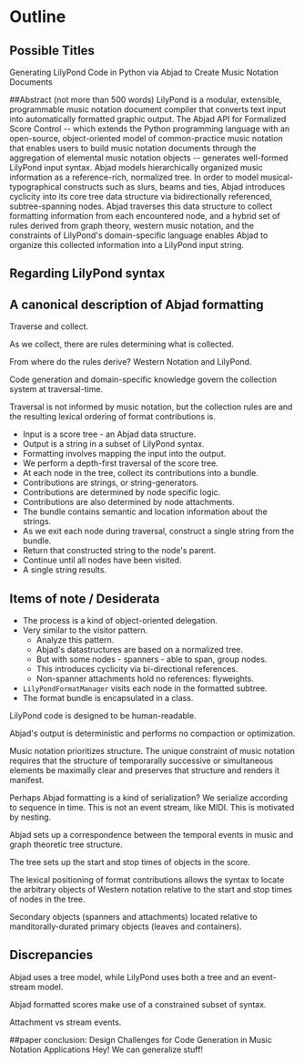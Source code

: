 # Outline

## Possible Titles
Generating LilyPond Code in Python via Abjad to Create Music Notation Documents

##Abstract (not more than 500 words)
LilyPond is a modular, extensible, programmable music notation document compiler that converts text input into automatically formatted graphic output. The Abjad API for Formalized Score Control -- which extends the Python programming language with an open-source, object-oriented model of common-practice music notation that enables users to build music notation documents through the aggregation of elemental music notation objects -- generates well-formed LilyPond input syntax. Abjad models hierarchically organized music information as a reference-rich, normalized tree. In order to model musical-typographical constructs such as slurs, beams and ties, Abjad introduces cyclicity into its core tree data structure via bidirectionally referenced, subtree-spanning nodes. Abjad traverses this data structure to collect formatting information from each encountered node, and a hybrid set of rules derived from graph theory, western music notation, and the constraints of LilyPond's domain-specific language enables Abjad to organize this collected information into a LilyPond input string.

## Regarding LilyPond syntax



## A canonical description of Abjad formatting

Traverse and collect.

As we collect, there are rules determining what is collected.

From where do the rules derive? Western Notation and LilyPond.

Code generation and domain-specific knowledge govern the collection system at traversal-time.

Traversal is not informed by music notation, but the collection rules are and the resulting lexical ordering of format contributions is.

- Input is a score tree - an Abjad data structure.
- Output is a string in a subset of LilyPond syntax.
- Formatting involves mapping the input into the output.
- We perform a depth-first traversal of the score tree.
- At each node in the tree, collect its contributions into a bundle.
- Contributions are strings, or string-generators.
- Contributions are determined by node specific logic.
- Contributions are also determined by node attachments.
- The bundle contains semantic and location information about the strings.
- As we exit each node during traversal, construct a single string from the bundle.
- Return that constructed string to the node's parent.
- Continue until all nodes have been visited.
- A single string results.

## Items of note / Desiderata

- The process is a kind of object-oriented delegation.
- Very similar to the visitor pattern.
  - Analyze this pattern.
  - Abjad's datastructures are based on a normalized tree.
  - But with some nodes - spanners - able to span, group nodes.
  - This introduces cyclicity via bi-directional references.
  - Non-spanner attachments hold no references: flyweights.
- `LilyPondFormatManager` visits each node in the formatted subtree.
- The format bundle is encapsulated in a class.

LilyPond code is designed to be human-readable.

Abjad's output is deterministic and performs no compaction or optimization.

Music notation prioritizes structure. The unique constraint of music notation requires that the structure of temporarally successive or simultaneous elements be maximally clear and preserves that structure and renders it manifest.

Perhaps Abjad formatting is a kind of serialization? We serialize according to sequence in time. This is not an event stream, like MIDI. This is motivated by nesting.

Abjad sets up a correspondence between the temporal events in music and graph theoretic tree structure.

The tree sets up the start and stop times of objects in the score.

The lexical positioning of format contributions allows the syntax to locate the arbitrary objects of Western notation relative to the start and stop times of nodes in the tree.

Secondary objects (spanners and attachments) located relative to manditorally-durated primary objects (leaves and containers).

## Discrepancies

Abjad uses a tree model, while LilyPond uses both a tree and an event-stream model.

Abjad formatted scores make use of a constrained subset of syntax.

Attachment vs stream events.

##paper conclusion: Design Challenges for Code Generation in Music Notation Applications
Hey! We can generalize stuff!
